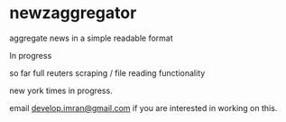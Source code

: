 # newzaggregator
aggregate news in a simple readable format


In progress

so far full reuters scraping / file reading functionality

new york times in progress.

email develop.imran@gmail.com if you are interested in working on this. 

